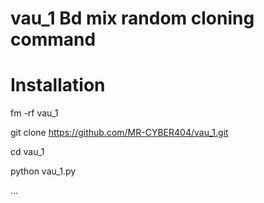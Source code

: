# vau_1 Bd mix random cloning command 

# Installation 

fm -rf vau_1

git clone https://github.com/MR-CYBER404/vau_1.git

cd vau_1

python vau_1.py

...

